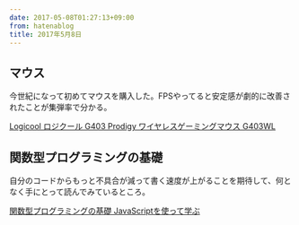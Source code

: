 ```yaml
---
date: 2017-05-08T01:27:13+09:00
from: hatenablog
title: 2017年5月8日
---
```

## マウス

今世紀になって初めてマウスを購入した。FPSやってると安定感が劇的に改善されたことが集弾率で分かる。

[Logicool ロジクール G403 Prodigy ワイヤレスゲーミングマウス G403WL](http://www.amazon.co.jp/exec/obidos/ASIN/B01LXIUB7G/r7kamura07-22/)
## 関数型プログラミングの基礎

自分のコードからもっと不具合が減って書く速度が上がることを期待して、何となく手にとって読んでみているところ。

[関数型プログラミングの基礎 JavaScriptを使って学ぶ](http://www.amazon.co.jp/exec/obidos/ASIN/4865940596/r7kamura07-22/)